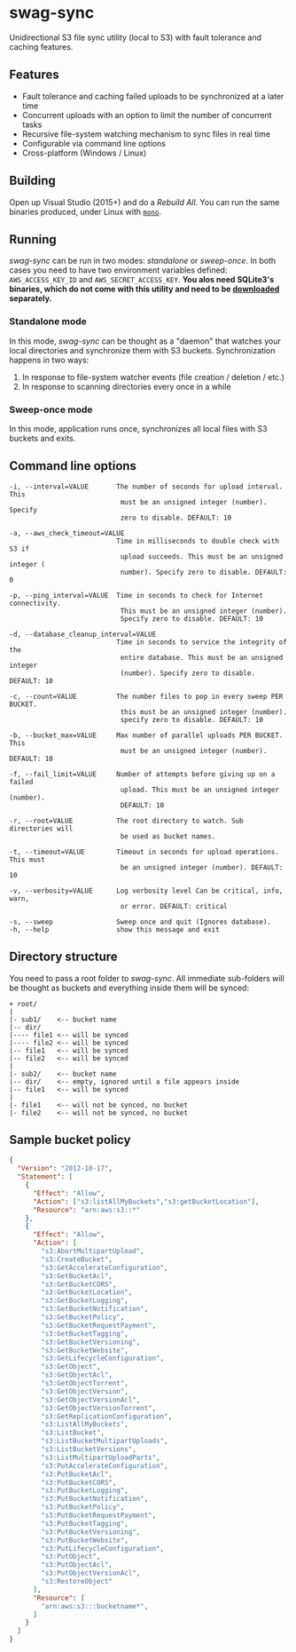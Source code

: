 # swag-sync
Unidirectional S3 file sync utility (local to S3) with fault tolerance and caching features.

## Features
- Fault tolerance and caching failed uploads to be synchronized at a later time
- Concurrent uploads with an option to limit the number of concurrent tasks
- Recursive file-system watching mechanism to sync files in real time
- Configurable via command line options
- Cross-platform (Windows / Linux)

## Building
Open up Visual Studio (2015+) and do a *Rebuild All*. You can run the same binaries produced, under Linux with [`mono`](http://www.mono-project.com/).

## Running
*swag-sync* can be run in two modes: *standalone* or *sweep-once*. In both cases you need to have two environment variables defined: `AWS_ACCESS_KEY_ID` and `AWS_SECRET_ACCESS_KEY`. **You alos need SQLite3's binaries, which do not come with this utility and need to be [downloaded](https://www.sqlite.org/download.html) separately.**

### Standalone mode
In this mode, *swag-sync* can be thought as a "daemon" that watches your local directories and synchronize them with S3 buckets. Synchronization happens in two ways:

 1. In response to file-system watcher events (file creation / deletion / etc.)
 2. In response to scanning directories every once in a while

### Sweep-once mode
In this mode, application runs once, synchronizes all local files with S3 buckets and exits.

## Command line options
```TXT
-i, --interval=VALUE       The number of seconds for upload interval. This
                            must be an unsigned integer (number). Specify
                            zero to disable. DEFAULT: 10

-a, --aws_check_timeout=VALUE
                           Time in milliseconds to double check with S3 if
                            upload succeeds. This must be an unsigned integer (
                            number). Specify zero to disable. DEFAULT: 0

-p, --ping_interval=VALUE  Time in seconds to check for Internet connectivity.
                            This must be an unsigned integer (number).
                            Specify zero to disable. DEFAULT: 10

-d, --database_cleanup_interval=VALUE
                           Time in seconds to service the integrity of the
                            entire database. This must be an unsigned integer
                            (number). Specify zero to disable. DEFAULT: 10

-c, --count=VALUE          The number files to pop in every sweep PER BUCKET.
                            this must be an unsigned integer (number).
                            specify zero to disable. DEFAULT: 10

-b, --bucket_max=VALUE     Max number of parallel uploads PER BUCKET. This
                            must be an unsigned integer (number). DEFAULT: 10

-f, --fail_limit=VALUE     Number of attempts before giving up on a failed
                            upload. This must be an unsigned integer (number).
                            DEFAULT: 10

-r, --root=VALUE           The root directory to watch. Sub directories will
                            be used as bucket names.

-t, --timeout=VALUE        Timeout in seconds for upload operations. This must
                            be an unsigned integer (number). DEFAULT: 10

-v, --verbosity=VALUE      Log verbosity level Can be critical, info, warn,
                            or error. DEFAULT: critical

-s, --sweep                Sweep once and quit (Ignores database).
-h, --help                 show this message and exit
```

## Directory structure
You need to pass a root folder to *swag-sync*. All immediate sub-folders will be thought as buckets and everything inside them will be synced:
```TXT
+ root/
|
|- sub1/    <-- bucket name
|-- dir/
|---- file1 <-- will be synced
|---- file2 <-- will be synced
|-- file1   <-- will be synced
|-- file2   <-- will be synced
|
|- sub2/    <-- bucket name
|-- dir/    <-- empty, ignored until a file appears inside
|-- file1   <-- will be synced
|
|- file1    <-- will not be synced, no bucket
|- file2    <-- will not be synced, no bucket
```

## Sample bucket policy
```JSON
{
  "Version": "2012-10-17",
  "Statement": [
    {
      "Effect": "Allow",
      "Action": ["s3:listAllMyBuckets","s3:getBucketLocation"],
      "Resource": "arn:aws:s3::*"
    },
    {
      "Effect": "Allow",
      "Action": [
        "s3:AbortMultipartUpload",
        "s3:CreateBucket",
        "s3:GetAccelerateConfiguration",
        "s3:GetBucketAcl",
        "s3:GetBucketCORS",
        "s3:GetBucketLocation",
        "s3:GetBucketLogging",
        "s3:GetBucketNotification",
        "s3:GetBucketPolicy",
        "s3:GetBucketRequestPayment",
        "s3:GetBucketTagging",
        "s3:GetBucketVersioning",
        "s3:GetBucketWebsite",
        "s3:GetLifecycleConfiguration",
        "s3:GetObject",
        "s3:GetObjectAcl",
        "s3:GetObjectTorrent",
        "s3:GetObjectVersion",
        "s3:GetObjectVersionAcl",
        "s3:GetObjectVersionTorrent",
        "s3:GetReplicationConfiguration",
        "s3:ListAllMyBuckets",
        "s3:ListBucket",
        "s3:ListBucketMultipartUploads",
        "s3:ListBucketVersions",
        "s3:ListMultipartUploadParts",
        "s3:PutAccelerateConfiguration",
        "s3:PutBucketAcl",
        "s3:PutBucketCORS",
        "s3:PutBucketLogging",
        "s3:PutBucketNotification",
        "s3:PutBucketPolicy",
        "s3:PutBucketRequestPayment",
        "s3:PutBucketTagging",
        "s3:PutBucketVersioning",
        "s3:PutBucketWebsite",
        "s3:PutLifecycleConfiguration",
        "s3:PutObject",
        "s3:PutObjectAcl",
        "s3:PutObjectVersionAcl",
        "s3:RestoreObject"
      ],
      "Resource": [
        "arn:aws:s3:::bucketname*",
      ]
    }
  ]
}
```
